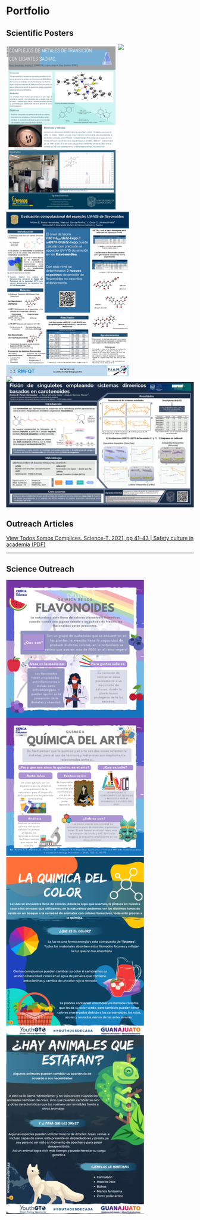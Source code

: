 # Portfolio
## Scientific Posters 

<img align='left' src="https://github.com/Andres8ezau/Portfolio/blob/main/images/Poster3F_VERANOSUG_2018-min.jpg" width="300" />
<img align='left' src="https://github.com/Andres8ezau/Portfolio/blob/main/images/RMFQT_2022_NEW_page-0001-min.jpg" width="330" />
<img align='rigth' src="https://github.com/Andres8ezau/Portfolio/blob/main/images/New_RMFQT_2023_VER2_page-0001-min.jpg" width="330" />
<img align='left' src="https://github.com/Andres8ezau/Portfolio/blob/main/images/ENLACE2022_M_A_Poster_final_page-0001-min.jpg" width="350" />
<img align='rigth' src="https://github.com/Andres8ezau/Portfolio/blob/main/images/Symp_UNAM_2023_V1_page-0001-min.jpg" width="570" />

## Outreach Articles 
<!-- The following is a link instead of an image -->
<a href="https://github.com/Andres8ezau/Portfolio/blob/main/articles/SCIENCE-T-%202021_SEGURIDAD_EN_EL_LAB.pdf">View Todos Somos Complices. Science-T. 2021, pp 41–43 | Safety culture in academia (PDF)</a> 


---

## Science Outreach
<img align='left' src="https://github.com/Andres8ezau/Portfolio/blob/main/images/flavonoids.png" width="370" />
<img align='rigth' src="https://github.com/Andres8ezau/Portfolio/blob/main/images/248360849_120816490353998_7381644331901492675_n.jpg" width="370" />
<img align='left' src="https://github.com/Andres8ezau/Portfolio/blob/main/images/Quimica del color_VER1.1.png" width="370" />
<img align='left' src="https://github.com/Andres8ezau/Portfolio/blob/main/images/Mimetismo _ProyectoYouthGTO_VER6.png" width="370" />


 
 
